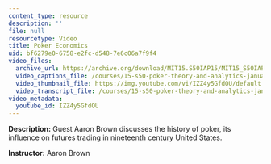 ```yaml
---
content_type: resource
description: ''
file: null
resourcetype: Video
title: Poker Economics
uid: bf6279e0-6758-e2fc-d548-7e6c06a7f9f4
video_files:
  archive_url: https://archive.org/download/MIT15.S50IAP15/MIT15_S50IAP15_lec06_300k.mp4
  video_captions_file: /courses/15-s50-poker-theory-and-analytics-january-iap-2015/4a4b4ee9891f50d5824ce0efebfaa252_IZZ4y5GfdOU.vtt
  video_thumbnail_file: https://img.youtube.com/vi/IZZ4y5GfdOU/default.jpg
  video_transcript_file: /courses/15-s50-poker-theory-and-analytics-january-iap-2015/3faa54378dcb6c1f8ab8ad9be02b0ad3_IZZ4y5GfdOU.pdf
video_metadata:
  youtube_id: IZZ4y5GfdOU
---
```


**Description:** Guest Aaron Brown discusses the history of poker, its influence on futures trading in nineteenth century United States.

**Instructor:** Aaron Brown